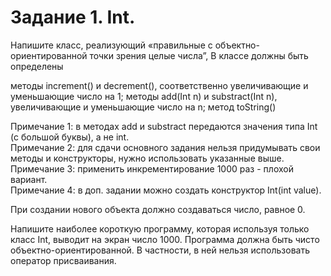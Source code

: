 # Задание 1. Int.

Напишите класс, реализующий «правильные с объектно-ориентированной точки зрения целые числа”, В классе должны быть определены

методы  increment() и decrement(), соответственно увеличивающие и уменьшающие число на 1;
методы add(Int n) и substract(Int n), увеличивающие и уменьшающие число на n;
метод 	toString()

Примечание 1: в методах add и substract передаются значения типа Int (с большой буквы), а не int.  
Примечание 2: для сдачи основного задания нельзя придумывать свои методы и конструкторы, нужно использовать указанные выше.  
Примечание 3: применить инкрементирование 1000 раз - плохой вариант.  
Примечание 4: в доп. задании можно создать конструктор Int(int value).  

При создании нового объекта должно создаваться число, равное 0.

Напишите наиболее короткую программу, которая используя только класс Int, выводит на экран число 1000. Программа должна быть чисто объектно-ориентированной. В частности, в ней нельзя использовать оператор присваивания.
